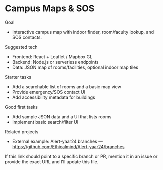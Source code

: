 # Campus Maps & SOS

Goal
- Interactive campus map with indoor finder, room/faculty lookup, and SOS contacts.

Suggested tech
- Frontend: React + Leaflet / Mapbox GL
- Backend: Node.js or serverless endpoints
- Data: JSON map of rooms/facilities, optional indoor map tiles

Starter tasks
- Add a searchable list of rooms and a basic map view
- Provide emergency/SOS contact UI
- Add accessibility metadata for buildings

Good first tasks
- Add sample JSON data and a UI that lists rooms
- Implement basic search/filter UI

Related projects
- External example: Alert-yaar24 branches — https://github.com/Ethicalmind/Alert-yaar24/branches

If this link should point to a specific branch or PR, mention it in an issue or provide the exact URL and I'll update this file.
